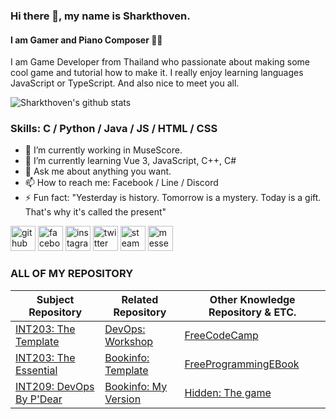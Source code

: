 ### Hi there 👋, my name is Sharkthoven.
#### I am Gamer and Piano Composer :musical_note::musical_note:
I am Game Developer from Thailand who passionate about making some cool game and tutorial how to make it. I really enjoy learning languages JavaScript or TypeScript. And also nice to meet you all.

![Sharkthoven's github stats](https://github-readme-stats.vercel.app/api?username=Sharkthoven&show_icons=true&theme=synthwave)



### Skills: C / Python / Java / JS / HTML / CSS

- 🔭 I’m currently working in MuseScore. 
- 🌱 I’m currently learning Vue 3, JavaScript, C++, C#
- 💬 Ask me about anything you want. 
- 📫 How to reach me: Facebook / Line / Discord  
- ⚡ Fun fact: "Yesterday is history. Tomorrow is a mystery. Today is a gift. That's why it's called the present" 


[<img src='https://cdn.jsdelivr.net/npm/simple-icons@3.0.1/icons/github.svg' alt='github' height='40'>](https://github.com/Sharkthoven)  [<img src='https://cdn.jsdelivr.net/npm/simple-icons@3.0.1/icons/facebook.svg' alt='facebook' height='40'>](https://www.facebook.com/Sharkthoven)  [<img src='https://cdn.jsdelivr.net/npm/simple-icons@3.0.1/icons/instagram.svg' alt='instagram' height='40'>](https://www.instagram.com/Sharkthoven/)  [<img src='https://cdn.jsdelivr.net/npm/simple-icons@3.0.1/icons/twitter.svg' alt='twitter' height='40'>](https://twitter.com/Phichitphol)  [<img src='https://cdn.jsdelivr.net/npm/simple-icons@3.0.1/icons/steam.svg' alt='steam' height='40'>](https://steamcommunity.com/id/Sharkthoven/)  [<img src='https://cdn.jsdelivr.net/npm/simple-icons@3.0.1/icons/messenger.svg' alt='messenger' height='40'>](https://m.me/Sharkthoven)  


### **ALL OF MY REPOSITORY**

|               Subject Repository              |           Related Repository         |  Other Knowledge Repository & ETC.  |
|-----------------------------------------------|--------------------------------------|-------------------------------------| 
| [INT203: The Template][INT203_TEMPLATE_LINK]  |  [DevOps: Workshop][DevOps_WS_Link]  |  [FreeCodeCamp][FreeCodeCamp]       |
| [INT203: The Essential][INT203_CORE_LINK]     |  [Bookinfo: Template][BookinfoTemp]  |  [FreeProgrammingEBook][FreeEbook]  |
| [INT209: DevOps By P'Dear][INT209_LINK]       |  [Bookinfo: My Version][Bookinfo]    |  [Hidden: The game][Hidden]         |
 
 [//]:<Subject Repository>
 [INT203_TEMPLATE_LINK]:https://github.com/Sharkthoven/INT203_62130500068_Template
 [INT203_CORE_LINK]:https://github.com/Sharkthoven/INT203_62130500068
 [INT209_LINK]:https://github.com/Sharkthoven/int209-assignments
 
 [//]:<Related Repository>
 [DevOps_WS_Link]:https://github.com/Sharkthoven/devsecops-workshop
 [BookinfoTemp]:https://github.com/Sharkthoven/bookinfo
 [Bookinfo]:https://github.com/Sharkthoven/bookinfo-ratings
 
  [//]:<ETC. Repository>
 [FreeCodeCamp]:https://github.com/freeCodeCamp/freeCodeCamp
 [FreeEbook]:https://github.com/EbookFoundation/free-programming-books
 [Hidden]:https://github.com/Sharkthoven/hidden
 
 
